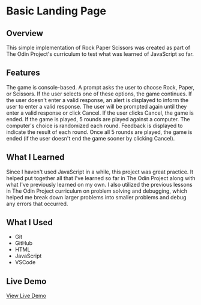 # Basic Landing Page

## Overview
This simple implementation of Rock Paper Scissors was created as part of The Odin Project's curriculum to test what was learned of JavaScript so far.

## Features
The game is console-based. A prompt asks the user to choose Rock, Paper, or Scissors. If the user selects one of these options, the game continues. If the user doesn't enter a valid response, an alert is displayed to inform the user to enter a valid response. The user will be prompted again until they enter a valid response or click Cancel. If the user clicks Cancel, the game is ended. If the game is played, 5 rounds are played against a computer. The computer's choice is randomized each round. Feedback is displayed to indicate the result of each round. Once all 5 rounds are played, the game is ended (if the user doesn't end the game sooner by clicking Cancel).

## What I Learned
Since I haven't used JavaScript in a while, this project was great practice. It helped put together all that I've learned so far in The Odin Project along with what I've previously learned on my own. I also utilized the previous lessons in The Odin Project curriculum on problem solving and debugging, which helped me break down larger problems into smaller problems and debug any errors that occurred. 

## What I Used
* Git
* GitHub
* HTML
* JavaScript
* VSCode

## Live Demo
[View Live Demo](https://creative-cookie.github.io/odin-rock-paper-scissors)